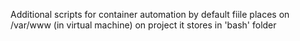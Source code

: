 Additional scripts for container automation
by default fiile places on /var/www (in virtual machine)
on project it stores in 'bash' folder
